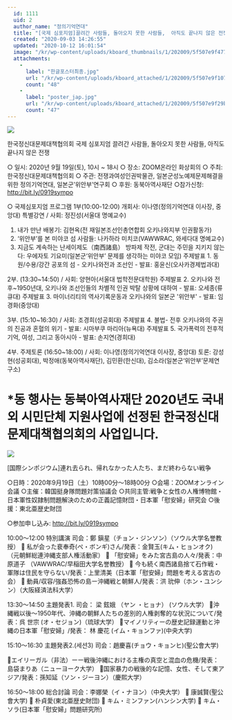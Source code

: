 ```yaml
---
  id: 1111
  uid: 2
  author_name: "정의기억연대"
  title: "[국제 심포지엄]끌려간 사람들, 돌아오지 못한 사람들,  아직도 끝나지 않은 전쟁"
  created: "2020-09-03 14:26:55"
  updated: "2020-10-12 16:01:54"
  image: "/kr/wp-content/uploads/kboard_thumbnails/1/202009/5f507e9f477444346233.jpg"
  attachments: 
    - 
      label: "한글포스터최종.jpg"
      url: "/kr/wp-content/uploads/kboard_attached/1/202009/5f507e9f1071f1462154.jpg"
      count: "48"
    - 
      label: "poster_jap.jpg"
      url: "/kr/wp-content/uploads/kboard_attached/1/202009/5f507e9f29bd73948853.jpg"
      count: "47"
---
```

![](/kr/wp-content/uploads/kboard_attached/1/202009/5f507f61df9ac6588452.jpg) 

한국정신대문제대책협의회 국제 심포지엄
끌려간 사람들, 돌아오지 못한 사람들, 아직도 끝나지 않은 전쟁

○ 일시: 2020년 9월 19일(토), 10시 ~ 18시
○ 장소: ZOOM온라인 화상회의
○ 주최: 한국정신대문제대책협의회
○ 주관: 전쟁과여성인권박물관, 일본군성노예제문제해결을 위한 정의기억연대, 일본군’위안부’연구회
○ 후원: 동북아역사재단
○참가신청: http://bit.ly/0919sympo

○ 국제심포지엄 프로그램
1부(10:00-12:00)
개회사: 이나영(정의기억연대 이사장, 중앙대)
특별강연 / 사회: 정진성(서울대 명예교수)
1) 내가 만난 배봉기: 김현옥(전 재일본조선인총연합회 오키나와지부 인권활동가)
2) ‘위안부’를 본 미야코 섬 사람들: 나카하라 미치코(VAWWRAC, 와세다대 명예교수)
3) 지금도 계속하는 난세이제도（南西諸島） 방파제 작전, 군대는 주민을 지키지 않는다: 우에자토 기요미(일본군‘위안부’ 문제를 생각하는 미야코 모임)
주제발표 1. 동원/수용/강간 공포의 섬 - 오키나와전과 조선인 - 발표: 홍윤신(오사카경제법과대)

2부. (13:30~14:50) / 사회: 양현아(서울대 법학전문대학원)
주제발표 2. 오키나와 전후~1950년대, 오키나와 조선인들의 차별적 인권 박탈 상황에 대하여 - 발표: 오세종(류큐대)
주제발표 3. 마이너리티의 역사기록운동과 오키나와의 일본군 '위안부' - 발표: 임경화(중앙대)

3부. (15:10~16:30) / 사회: 조경희(성공회대)
주제발표 4. 불법- 전후 오키나와의 주권의 진공과 혼혈의 위기 - 발표: 시마부쿠 마리아(뉴욕대)
주제발표 5. 국가폭력의 전후적 기억, 여성, 그리고 동아시아 - 발표: 손지연(경희대)

4부. 주제토론 (16:50~18:00) / 사회: 이나영(정의기억연대 이사장, 중앙대)
토론: 강성현(성공회대), 박정애(동북아역사재단), 김민환(한신대), 김소라(일본군‘위안부’문제연구소)

\*동 행사는 동북아역사재단 2020년도 국내외 시민단체 지원사업에 선정된 한국정신대문제대책협의회의 사업입니다.
========================================================================================

![](/kr/wp-content/uploads/kboard_attached/1/202009/5f507f61c55461080074.jpg)

\[国際シンポジウム\]連れ去られ、帰れなかった人たち、まだ終わらない戦争

○日時：2020年9月19日（土）10時00分～18時00分
○会場：ZOOMオンライン会議
○主催：韓国挺身隊問題対策協議会
○共同主管:戦争と女性の人権博物館・日本軍性奴隷制問題解決のための正義記憶財団・日本軍「慰安婦」研究会
○後援：東北亜歴史財団

○参加申し込み: http://bit.ly/0919sympo

10:00～12:00 特別講演
司会：鄭 鎭星（チョン・ジンソン）（ソウル大学名誉教授）
 私が会った裵奉奇(ぺ・ボンギ)さん/発表：金賢玉(キム・ヒョンオク) （元朝鮮総連沖縄支部人権活動家）
 「慰安婦」をみた宮古島の人々/発表：中原道子 （VAWWRAC/早稲田大学名誉教授）
 今も続く南西諸島捨て石作戦・軍隊は住民を守らない/発表：上里清美（日本軍「慰安婦」問題を考える宮古の会）
 動員/収容/強姦恐怖の島ー沖縄戦と朝鮮人/発表：洪 玧伸（ホン・ユンシン）（大阪経済法科大学）


13:30～14:50 主題発表1. 
司会： 梁 鉉娥 （ヤン ・ヒョナ） (ソウル大学）
沖縄戦以後～1950年代、沖縄の朝鮮人たちの差別的人権剥奪的な状況について/発表：呉 世宗 (オ・セジョン)（琉球大学）
マイノリティーの歴史記録運動と沖縄の日本軍「慰安婦」/発表： 林 慶花 (イム・キョンファ)(中央大学)

15:10～16:30 主題発表2.(세션3) 
司会：趙慶喜(チョウ・キョンヒ)(聖公會大学)

エイリーガル（非法）ーー戦後沖縄における主権の真空と混血の危機/発表：島袋まりあ（ニューヨーク大学）
国家暴力の戦後的な記憶、女性、そして東アジア/発表：孫知延（ソン・ジーヨン）（慶熙大学）

16:50～18:00 総合討論
司会：李娜榮（イ・ナヨン）（中央大学）
 康誠賢(聖公會大学)
 朴貞愛(東北亜歴史財団)
 キム・ミンファン(ハンシン大学)
 キム・ソラ(日本軍「慰安婦」問題研究所)